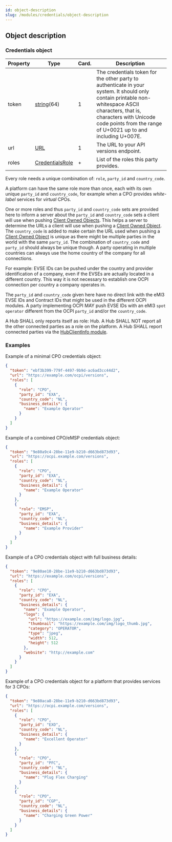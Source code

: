 ```yaml
---
id: object-description
slug: /modules/credentials/object-description
---
```

## Object description

### Credentials object

| Property | Type                                            | Card. | Description                                                                                                                                                                                                                                   |
|----------|-------------------------------------------------|-------|-----------------------------------------------------------------------------------------------------------------------------------------------------------------------------------------------------------------------------------------------|
| token    | [string](/07-types/01-intro.md#string-type)(64) | 1     | The credentials token for the other party to authenticate in your system. It should only contain printable non-whitespace ASCII characters, that is, characters with Unicode code points from the range of U+0021 up to and including U+007E. |
| url      | [URL](/07-types/01-intro.md#url-type)           | 1     | The URL to your API versions endpoint.                                                                                                                                                                                                        |
| roles    | [CredentialsRole](https://ocpi.dev)             | \+    | List of the roles this party provides.                                                                                                                                                                                                        |

Every role needs a unique combination of: `role`, `party_id` and `country_code`.

A platform can have the same role more than once, each with its own unique `party_id` and `country_code`, for example
when a CPO provides *white-label* services for *virtual* CPOs.

One or more roles and thus `party_id` and `country_code` sets are provided here to inform a server about the `party_id`
and `country_code` sets a client will use when pushing [Client Owned
Objects](/04-transport-and-format/01-json-http-implementation-guide.md#client-owned-object-push). This helps a server to determine
the URLs a client will use when pushing a [Client Owned
Object](/04-transport-and-format/01-json-http-implementation-guide.md#client-owned-object-push). The `country_code` is added to
make certain the URL used when pushing a [Client Owned
Object](/04-transport-and-format/01-json-http-implementation-guide.md#client-owned-object-push) is unique as there might be
multiple parties in the world with the same `party_id`. The combination of `country_code` and `party_id` should always
be unique though. A party operating in multiple countries can always use the home country of the company for all
connections.

For example: EVSE IDs can be pushed under the country and provider identification of a company, even if the EVSEs are
actually located in a different country. This way it is not necessary to establish one OCPI connection per country a
company operates in.

The `party_id` and `country_code` given here have no direct link with the eMI3 EVSE IDs and Contract IDs that might be
used in the different OCPI modules. A party implementing OCPI MAY push EVSE IDs with an eMI3 `spot operator` different
from the OCPI `party_id` and/or the `country_code`.

A Hub SHALL only reports itself as role: Hub. A Hub SHALL NOT report all the other connected parties as a role on the
platform. A Hub SHALL report connected parties via the [HubClientInfo
module](https://ocpi.dev).

### Examples

Example of a minimal CPO credentials object:

```json
{
  "token": "ebf3b399-779f-4497-9b9d-ac6ad3cc44d2",
  "url": "https://example.com/ocpi/versions",
  "roles": [
    {
      "role": "CPO",
      "party_id": "EXA",
      "country_code": "NL",
      "business_details": {
        "name": "Example Operator"
      }
    }
  ]
}
```

Example of a combined CPO/eMSP credentials object:

```json
{
  "token": "9e80a9c4-28be-11e9-b210-d663bd873d93",
  "url": "https://ocpi.example.com/versions",
  "roles": [
    {
      "role": "CPO",
      "party_id": "EXA",
      "country_code": "NL",
      "business_details": {
        "name": "Example Operator"
      }
    },
    {
      "role": "EMSP",
      "party_id": "EXA",
      "country_code": "NL",
      "business_details": {
        "name": "Example Provider"
      }
    }
  ]
}
```

Example of a CPO credentials object with full business details:

```json
{
  "token": "9e80ae10-28be-11e9-b210-d663bd873d93",
  "url": "https://example.com/ocpi/versions",
  "roles": [
    {
      "role": "CPO",
      "party_id": "EXA",
      "country_code": "NL",
      "business_details": {
        "name": "Example Operator",
        "logo": {
          "url": "https://example.com/img/logo.jpg",
          "thumbnail": "https://example.com/img/logo_thumb.jpg",
          "category": "OPERATOR",
          "type": "jpeg",
          "width": 512,
          "height": 512
        },
        "website": "http://example.com"
      }
    }
  ]
}
```

Example of a CPO credentials object for a platform that provides services for 3 CPOs:

```json
{
  "token": "9e80aca8-28be-11e9-b210-d663bd873d93",
  "url": "https://ocpi.example.com/versions",
  "roles": [
    {
      "role": "CPO",
      "party_id": "EXO",
      "country_code": "NL",
      "business_details": {
        "name": "Excellent Operator"
      }
    },
    {
      "role": "CPO",
      "party_id": "PFC",
      "country_code": "NL",
      "business_details": {
        "name": "Plug Flex Charging"
      }
    },
    {
      "role": "CPO",
      "party_id": "CGP",
      "country_code": "NL",
      "business_details": {
        "name": "Charging Green Power"
      }
    }
  ]
}
```
